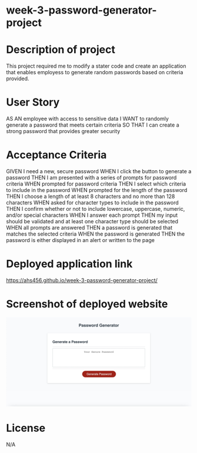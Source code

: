 # week-3-password-generator-project

# Description of project
This project required me to modify a stater code and create an application that enables employess to generate random passwords based on criteria provided.

# User Story
AS AN employee with access to sensitive data
I WANT to randomly generate a password that meets certain criteria
SO THAT I can create a strong password that provides greater security

# Acceptance Criteria
GIVEN I need a new, secure password
WHEN I click the button to generate a password
THEN I am presented with a series of prompts for password criteria
WHEN prompted for password criteria
THEN I select which criteria to include in the password
WHEN prompted for the length of the password
THEN I choose a length of at least 8 characters and no more than 128 characters
WHEN asked for character types to include in the password
THEN I confirm whether or not to include lowercase, uppercase, numeric, and/or special characters
WHEN I answer each prompt
THEN my input should be validated and at least one character type should be selected
WHEN all prompts are answered
THEN a password is generated that matches the selected criteria
WHEN the password is generated
THEN the password is either displayed in an alert or written to the page

# Deployed application link
https://ahs456.github.io/week-3-password-generator-project/ 

# Screenshot of deployed website
<img src="./assets/css/images/75F593E9-69AC-4C4E-A347-AD34C04A7492_1_201_a.jpeg" alt="deployed website image">

# License
N/A
